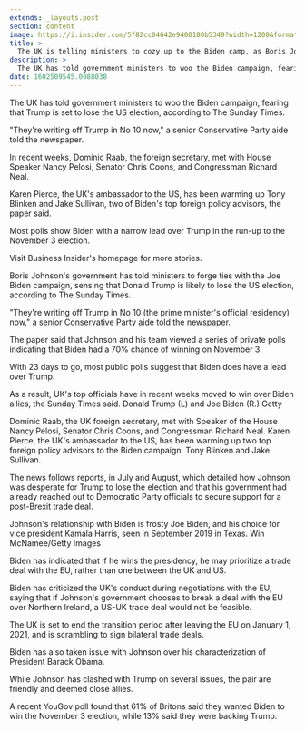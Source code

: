 ```yaml
--- 
extends: _layouts.post 
section: content 
image: https://i.insider.com/5f82cc04642e9400180b5349?width=1200&format=jpeg 
title: > 
  The UK is telling ministers to cozy up to the Biden camp, as Boris Johnson is 'writing off Trump' in the upcoming US election 
description: > 
  The UK has told government ministers to woo the Biden campaign, fearing that Trump is set to lose the US election, according to The Sunday Times.Most polls show Biden with a narrow lead over Trump in the run-up to the November 3 election."They're writing off Trump in No 10 (the prime minister's official residency) now," a senior Conservative Party aide told the newspaper.Donald Trump (L) and Joe Biden (R.) GettyDominic Raab, the UK foreign secretary, met with Speaker of the House Nancy Pelosi, Senator Chris Coons, and Congressman Richard Neal.While Johnson has clashed with Trump on several issues, the pair are friendly and deemed close allies. 
date: 1602509545.0088038 
--- 
```

The UK has told government ministers to woo the Biden campaign, fearing that Trump is set to lose the US election, according to The Sunday Times.

"They're writing off Trump in No 10 now," a senior Conservative Party aide told the newspaper.

In recent weeks, Dominic Raab, the foreign secretary, met with House Speaker Nancy Pelosi, Senator Chris Coons, and Congressman Richard Neal.

Karen Pierce, the UK's ambassador to the US, has been warming up Tony Blinken and Jake Sullivan, two of Biden's top foreign policy advisors, the paper said.

Most polls show Biden with a narrow lead over Trump in the run-up to the November 3 election.

Visit Business Insider's homepage for more stories.

Boris Johnson's government has told ministers to forge ties with the Joe Biden campaign, sensing that Donald Trump is likely to lose the US election, according to The Sunday Times.

"They're writing off Trump in No 10 (the prime minister's official residency) now," a senior Conservative Party aide told the newspaper.

The paper said that Johnson and his team viewed a series of private polls indicating that Biden had a 70% chance of winning on November 3.

With 23 days to go, most public polls suggest that Biden does have a lead over Trump.

As a result, UK's top officials have in recent weeks moved to win over Biden allies, the Sunday Times said. Donald Trump (L) and Joe Biden (R.) Getty

Dominic Raab, the UK foreign secretary, met with Speaker of the House Nancy Pelosi, Senator Chris Coons, and Congressman Richard Neal. Karen Pierce, the UK's ambassador to the US, has been warming up two top foreign policy advisors to the Biden campaign: Tony Blinken and Jake Sullivan.

The news follows reports, in July and August, which detailed how Johnson was desperate for Trump to lose the election and that his government had already reached out to Democratic Party officials to secure support for a post-Brexit trade deal.

Johnson's relationship with Biden is frosty Joe Biden, and his choice for vice president Kamala Harris, seen in September 2019 in Texas. Win McNamee/Getty Images

Biden has indicated that if he wins the presidency, he may prioritize a trade deal with the EU, rather than one between the UK and US.

Biden has criticized the UK's conduct during negotiations with the EU, saying that if Johnson's government chooses to break a deal with the EU over Northern Ireland, a US-UK trade deal would not be feasible.

The UK is set to end the transition period after leaving the EU on January 1, 2021, and is scrambling to sign bilateral trade deals.

Biden has also taken issue with Johnson over his characterization of President Barack Obama.

While Johnson has clashed with Trump on several issues, the pair are friendly and deemed close allies.

A recent YouGov poll found that 61% of Britons said they wanted Biden to win the November 3 election, while 13% said they were backing Trump.